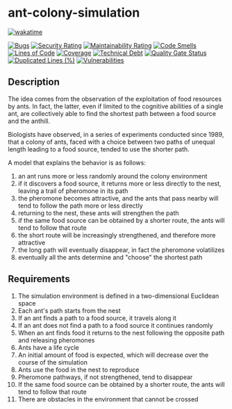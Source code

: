# ant-colony-simulation

[![wakatime](https://wakatime.com/badge/github/FilippoVissani/ant-colony-simulation.svg)](https://wakatime.com/badge/github/FilippoVissani/ant-colony-simulation)

[![Bugs](https://sonarcloud.io/api/project_badges/measure?project=FilippoVissani_ant-colony-simulation&metric=bugs)](https://sonarcloud.io/summary/new_code?id=FilippoVissani_ant-colony-simulation)
[![Security Rating](https://sonarcloud.io/api/project_badges/measure?project=FilippoVissani_ant-colony-simulation&metric=security_rating)](https://sonarcloud.io/summary/new_code?id=FilippoVissani_ant-colony-simulation)
[![Maintainability Rating](https://sonarcloud.io/api/project_badges/measure?project=FilippoVissani_ant-colony-simulation&metric=sqale_rating)](https://sonarcloud.io/summary/new_code?id=FilippoVissani_ant-colony-simulation)
[![Code Smells](https://sonarcloud.io/api/project_badges/measure?project=FilippoVissani_ant-colony-simulation&metric=code_smells)](https://sonarcloud.io/summary/new_code?id=FilippoVissani_ant-colony-simulation)
[![Lines of Code](https://sonarcloud.io/api/project_badges/measure?project=FilippoVissani_ant-colony-simulation&metric=ncloc)](https://sonarcloud.io/summary/new_code?id=FilippoVissani_ant-colony-simulation)
[![Coverage](https://sonarcloud.io/api/project_badges/measure?project=FilippoVissani_ant-colony-simulation&metric=coverage)](https://sonarcloud.io/summary/new_code?id=FilippoVissani_ant-colony-simulation)
[![Technical Debt](https://sonarcloud.io/api/project_badges/measure?project=FilippoVissani_ant-colony-simulation&metric=sqale_index)](https://sonarcloud.io/summary/new_code?id=FilippoVissani_ant-colony-simulation)
[![Quality Gate Status](https://sonarcloud.io/api/project_badges/measure?project=FilippoVissani_ant-colony-simulation&metric=alert_status)](https://sonarcloud.io/summary/new_code?id=FilippoVissani_ant-colony-simulation)
[![Duplicated Lines (%)](https://sonarcloud.io/api/project_badges/measure?project=FilippoVissani_ant-colony-simulation&metric=duplicated_lines_density)](https://sonarcloud.io/summary/new_code?id=FilippoVissani_ant-colony-simulation)
[![Vulnerabilities](https://sonarcloud.io/api/project_badges/measure?project=FilippoVissani_ant-colony-simulation&metric=vulnerabilities)](https://sonarcloud.io/summary/new_code?id=FilippoVissani_ant-colony-simulation)

## Description

The idea comes from the observation of the exploitation of food resources by ants. In fact, the latter, even if limited to the cognitive abilities of a single ant, are collectively able to find the shortest path between a food source and the anthill.

Biologists have observed, in a series of experiments conducted since 1989, that a colony of ants, faced with a choice between two paths of unequal length leading to a food source, tended to use the shorter path.

A model that explains the behavior is as follows:

1. an ant runs more or less randomly around the colony environment
2. if it discovers a food source, it returns more or less directly to the nest, leaving a trail of pheromone in its path
3. the pheromone becomes attractive, and the ants that pass nearby will tend to follow the path more or less directly
4. returning to the nest, these ants will strengthen the path
5. if the same food source can be obtained by a shorter route, the ants will tend to follow that route
6. the short route will be increasingly strengthened, and therefore more attractive
7. the long path will eventually disappear, in fact the pheromone volatilizes
8. eventually all the ants determine and "choose" the shortest path

## Requirements

1. The simulation environment is defined in a two-dimensional Euclidean space
2. Each ant's path starts from the nest
3. If an ant finds a path to a food source, it travels along it
4. If an ant does not find a path to a food source it continues randomly
5. When an ant finds food it returns to the nest following the opposite path and releasing pheromones
6. Ants have a life cycle
7. An initial amount of food is expected, which will decrease over the course of the simulation
8. Ants use the food in the nest to reproduce
9. Pheromone pathways, if not strengthened, tend to disappear
10. If the same food source can be obtained by a shorter route, the ants will tend to follow that route
11. There are obstacles in the environment that cannot be crossed